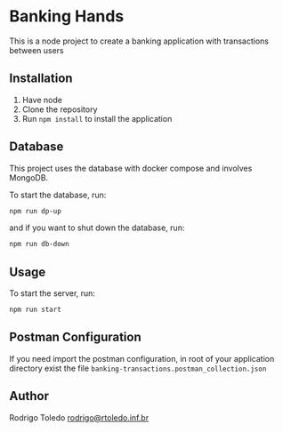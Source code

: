 # Banking Hands

This is a node project to create a banking application with transactions between users

## Installation

1. Have node
2. Clone the repository
3. Run `npm install` to install the application

## Database

This project uses the database with docker compose and involves MongoDB.

To start the database, run:

```bash
npm run dp-up
```

and if you want to shut down the database, run:

```bash
npm run db-down
```

## Usage

To start the server, run:

```bash
npm run start
```

## Postman Configuration

If you need import the postman configuration, in root of your application directory exist the file `banking-transactions.postman_collection.json`

## Author

Rodrigo Toledo <rodrigo@rtoledo.inf.br>
